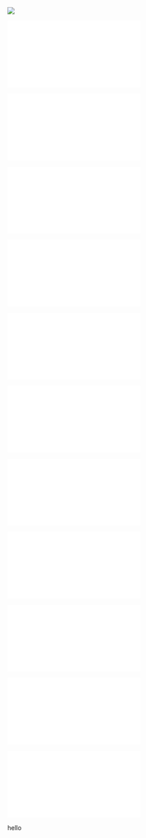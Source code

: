 ![](./01_Disability_justice_and_life_affirmation_flipping_the_table.canvas)

![](./sections/01.00_Intro.md)

![](./sections/01.01.00_Orienting_the_table.md)

![](./sections/01.01.01_Sedimentation.md)

![](./sections/01.01.02_Queering_the_axis.md)

![](./sections/01.01.03_Transdisciplinary_practice.md)

![](./sections/01.02.00_The_Crip_Table.md)

![](./sections/01.02.01_PoliticalRelational_Model.md)

![](./sections/01.02.02_Crip_Time_+_Crip_Futures.md)

![](./sections/01.02.03_Crip_intersectionality.md)

![](./sections/01.02.04_Cripping_Technoscience.md)

![](./sections/01.03.00_Conclusion.md)




hello
